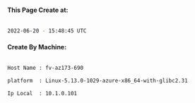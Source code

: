 
   
#### This Page Create at:

```bash

2022-06-20 - 15:48:45 UTC

```

#### Create By Machine:

```bash

Host Name : fv-az173-690

platform  : Linux-5.13.0-1029-azure-x86_64-with-glibc2.31

Ip Local  : 10.1.0.101

```

